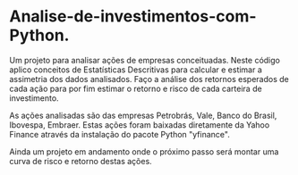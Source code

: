 # Analise-de-investimentos-com-Python.


Um projeto para analisar ações de empresas conceituadas.
Neste código aplico conceitos de Estatísticas Descritivas para calcular e estimar a assimetria dos dados analisados.
Faço a análise dos retornos esperados de cada ação para por fim estimar o retorno e risco de cada carteira de investimento.

As ações analisadas são das empresas Petrobrás, Vale, Banco do Brasil, Ibovespa, Embraer.
Estas ações foram baixadas diretamente da Yahoo Finance através da instalação do pacote Python "yfinance".

Ainda um projeto em andamento onde o próximo passo será montar uma curva de risco e retorno destas ações.
